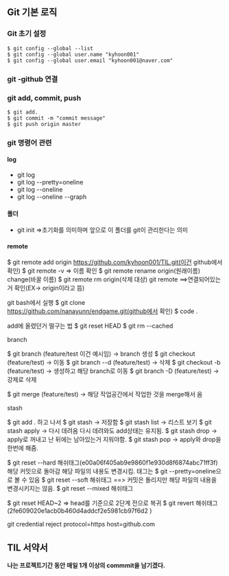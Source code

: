 ## Git 기본 로직
### Git 초기 설정
```
$ git config --global --list
$ git config --global user.name "kyhoon001"
$ git config --global user.email "kyhoon001@naver.com"
```


### git -github 연결


### git add, commit, push
```
$ git add.
$ git commit -m "commit message"
$ git push origin master
```


### git 명령어 관련 
#### log
- git log
- git log --pretty=oneline
- git log --oneline
- git log --oneline --graph

#### 폴더
- git init =>초기화를 의미하며 앞으로 이 폴더를 git이 관리한다는 의미


#### remote
$ git remote add origin https://github.com/kyhoon001/TIL.git(이건 github에서 확인)
$ git remote -v => 이름 확인
$ git remote rename origin(원래이름) change(바꿀 이름)
$ git remote rm origin(삭제 대상)
git remote ==>연결되어있는거 확인(EX-> origin이라고 뜸)



git bash에서 실행
$ git clone https://github.com/nanayunn/endgame.git(github에서 확인)
$ code .


add에 올렸던거 떨구는 법
$ git reset HEAD
$ git rm --cached 




branch


$ git branch (feature/test 이건 예시임) -> branch 생성
$ git checkout (feature/test) -> 이동
$ git branch --d (feature/test) -> 삭제
$ git checkout -b (feature/test) -> 생성하고 해당 branch로 이동
$ git branch -D (feature/test) -> 강제로 삭제

$ git merge (feature/test) -> 해당 작업공간에서 작업한 것을 merge해서 옴


stash

$ git add . 하고 나서
$ git stash -> 저장함
$ git stash list -> 리스트 보기
$ git stash apply -> 다시 데려옴 다시 데려와도 add상태는 유지됨.
$ git stash drop -> apply로 꺼내고 난 뒤에는 남아있는거 지워야함.
$ git stash pop -> apply와 drop을 한번에 해줌.


$ git reset --hard 해쉬태그(e00a06f405ab9e9860f1e930d8f6874abc71ff3f)
해당 커밋으로 돌아감 해당 파일의 내용도 변경시킴. 태그는
$ git --pretty=oneline으로 볼 수 있음
$ git reset --soft 해쉬태그 ==> 커밋은 돌리지만 해당 파일의 내용을 변경시키지는 않음.
$ git reset --mixed 해쉬태그

$ git reset HEAD~2 => head를 기준으로 2단계 전으로 복귀
$ git revert 해쉬태그(2fe609020e1acb0b460d4addcf2e5981cb97f6d2 )


git credential reject
protocol=https
host=github.com



## TIL 서약서
**나는 프로젝트기간 동안 매일 1개 이상의 commmit을 남기겠다.**